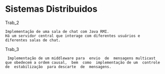 
# Sistemas Distribuidos
  
  Trab_2
    
    Implementação de uma sala de chat com Java RMI. 
    Há um servidor central que interage com diferentes usuários e diferentes salas de chat.

  
  Trab_3
  
     Implementação de um middleware para  envio  de  mensagens multicast que obedecem a ordem causal,  bem  como  implementação de um  controle  de  estabilização  para descarte  de  mensagens.
